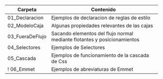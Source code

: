 
| Carpeta        | Contenido                                   |
|----------------|---------------------------------------------|
| 01_Declaracion | Ejemplos de declaracion de reglas de estilo |
| 02_ModeloCaja  | Algunas propiedades relevantes de las cajas |
| 03_FueraDeFlujo| Sacando elementos del flujo normal mediante flotantes y posicionamientos |
| 04_Selectores  | Ejemplos de Selectores                          |
| 05_Cascada     | Ejemplos de funcionamiento de la cascada de Css |
! 06_Emmet       | Ejemplos de abreviaturas de Emmet               |